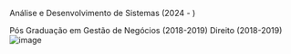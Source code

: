 Análise e Desenvolvimento de Sistemas (2024 - )


Pós Graduação em Gestão de Negócios (2018-2019)
Direito (2018-2019)
![image](https://github.com/user-attachments/assets/27d919b1-4a69-487b-8ee2-84a70dd877c7)
 


